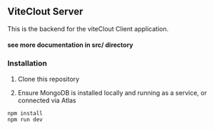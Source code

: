ViteClout Server
--------------

This is the backend for the viteClout Client application.

#### see more documentation in src/ directory

### Installation

1. Clone this repository

2. Ensure MongoDB is installed locally and running as a service, or connected via Atlas

```
npm install
npm run dev
```